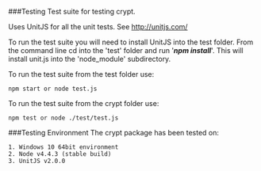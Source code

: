###Testing
Test suite for testing crypt. 

Uses UnitJS for all the unit tests. See http://unitjs.com/

To run the test suite you will need to install UnitJS into the test folder. From the command line cd into the 'test' folder and run '__*npm install*__'.  This will install unit.js into the 'node_module' subdirectory.

To run the test suite from the test folder use: 
```
npm start or node test.js
```

To run the test suite from the crypt folder use: 
```
npm test or node ./test/test.js
```
###Testing Environment
The crypt package has been tested on:

	1. Windows 10 64bit environment
	2. Node v4.4.3 (stable build)
	3. UnitJS v2.0.0
